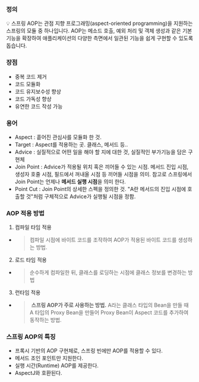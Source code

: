 ### 정의

<aside>
💡 스프링 AOP는 관점 지향 프로그래밍(aspect-oriented programming)을 지원하는 스프링의 모듈 중 하나입니다. AOP는 메소드 호출, 예외 처리 및 객체 생성과 같은 기본 기능을 확장하여 애플리케이션의 다양한 측면에서 일관된 기능을 쉽게 구현할 수 있도록 돕습니다.

</aside>

### 장점

- 중복 코드 제거
- 코드 모듈화
- 코드 유지보수성 향상
- 코드 가독성 향상
- 유연한 코드 작성 가능

### 용어

- Aspect : 흩어진 관심사를 모듈화 한 것.
- Target : Aspect를 적용하는 곳. 클래스, 메서드 등..
- Advice : 실질적으로 어떤 일을 해야 할 지에 대한 것, 실질적인 부가기능을 담은 구현체
- Join Point : Advice가 적용될 위치 혹은 끼어들 수 있는 시점. 메서드 진입 시점, 생성자 호줄 시점, 필드에서 꺼내올 시점 등 끼어들 시점을 의미. 참고로 스프링에서 Join Point는 언제나 **메서드 실행 시점**을 의미 한다.
- Point Cut : Join Point의 상세한 스펙을 정의한 것. "A란 메서드의 진입 시점에 호출할 것"처럼 구체적으로 Advice가 실행될 시점을 정함.

### AOP 적용 방법

1. 컴파일 타임 적용

- > 컴파일 시점에 바이트 코드를 조작하여 AOP가 적용된 바이트 코드를 생성하는 방법.

2. 로드 타임 적용

- > 순수하게 컴파일한 뒤, 클래스를 로딩하는 시점에 클래스 정보를 변경하는 방법

3. 런타임 적용

- > **스프링 AOP가 주로 사용하는 방법.** A라는 클래스 타입의 Bean을 만들 때 A 타입의 Proxy Bean을 만들어 Proxy Bean이 Aspect 코드를 추가하여 동작하는 방법.

### 스프링 AOP의 특징

- 프록시 기반의 AOP 구현체로, 스프링 빈에만 AOP를 적용할 수 있다.
- 메서드 조인 포인트만 지원한다.
- 실행 시간(Runtime) AOP를 제공한다.
- AspectJ와 호환된다.
